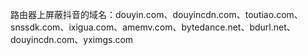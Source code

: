 路由器上屏蔽抖音的域名：douyin.com、douyincdn.com、toutiao.com、snssdk.com、ixigua.com、amemv.com、bytedance.net、bdurl.net、douyincdn.com、yximgs.com